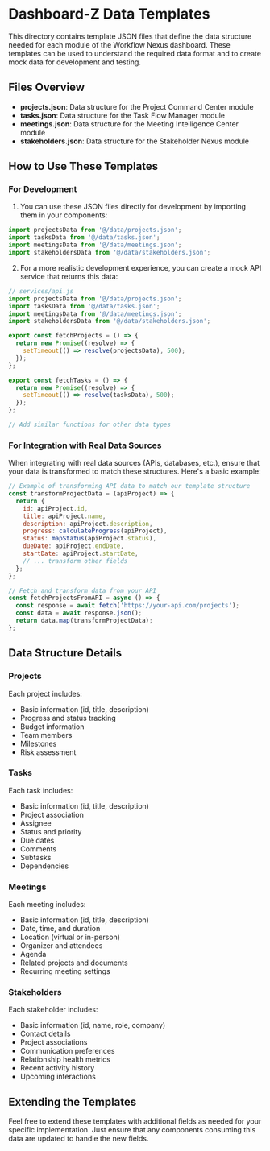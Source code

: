# Dashboard-Z Data Templates

This directory contains template JSON files that define the data structure needed for each module of the Workflow Nexus dashboard. These templates can be used to understand the required data format and to create mock data for development and testing.

## Files Overview

- **projects.json**: Data structure for the Project Command Center module
- **tasks.json**: Data structure for the Task Flow Manager module
- **meetings.json**: Data structure for the Meeting Intelligence Center module
- **stakeholders.json**: Data structure for the Stakeholder Nexus module

## How to Use These Templates

### For Development

1. You can use these JSON files directly for development by importing them in your components:

```javascript
import projectsData from '@/data/projects.json';
import tasksData from '@/data/tasks.json';
import meetingsData from '@/data/meetings.json';
import stakeholdersData from '@/data/stakeholders.json';
```

2. For a more realistic development experience, you can create a mock API service that returns this data:

```javascript
// services/api.js
import projectsData from '@/data/projects.json';
import tasksData from '@/data/tasks.json';
import meetingsData from '@/data/meetings.json';
import stakeholdersData from '@/data/stakeholders.json';

export const fetchProjects = () => {
  return new Promise((resolve) => {
    setTimeout(() => resolve(projectsData), 500);
  });
};

export const fetchTasks = () => {
  return new Promise((resolve) => {
    setTimeout(() => resolve(tasksData), 500);
  });
};

// Add similar functions for other data types
```

### For Integration with Real Data Sources

When integrating with real data sources (APIs, databases, etc.), ensure that your data is transformed to match these structures. Here's a basic example:

```javascript
// Example of transforming API data to match our template structure
const transformProjectData = (apiProject) => {
  return {
    id: apiProject.id,
    title: apiProject.name,
    description: apiProject.description,
    progress: calculateProgress(apiProject),
    status: mapStatus(apiProject.status),
    dueDate: apiProject.endDate,
    startDate: apiProject.startDate,
    // ... transform other fields
  };
};

// Fetch and transform data from your API
const fetchProjectsFromAPI = async () => {
  const response = await fetch('https://your-api.com/projects');
  const data = await response.json();
  return data.map(transformProjectData);
};
```

## Data Structure Details

### Projects

Each project includes:
- Basic information (id, title, description)
- Progress and status tracking
- Budget information
- Team members
- Milestones
- Risk assessment

### Tasks

Each task includes:
- Basic information (id, title, description)
- Project association
- Assignee
- Status and priority
- Due dates
- Comments
- Subtasks
- Dependencies

### Meetings

Each meeting includes:
- Basic information (id, title, description)
- Date, time, and duration
- Location (virtual or in-person)
- Organizer and attendees
- Agenda
- Related projects and documents
- Recurring meeting settings

### Stakeholders

Each stakeholder includes:
- Basic information (id, name, role, company)
- Contact details
- Project associations
- Communication preferences
- Relationship health metrics
- Recent activity history
- Upcoming interactions

## Extending the Templates

Feel free to extend these templates with additional fields as needed for your specific implementation. Just ensure that any components consuming this data are updated to handle the new fields.